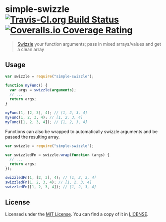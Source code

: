 # simple-swizzle [![Travis-CI.org Build Status](https://img.shields.io/travis/Qix-/node-simple-swizzle.svg?style=flat-square)](https://travis-ci.org/Qix-/node-simple-swizzle) [![Coveralls.io Coverage Rating](https://img.shields.io/coveralls/Qix-/node-simple-swizzle.svg?style=flat-square)](https://coveralls.io/r/Qix-/node-simple-swizzle)

> [Swizzle](<https://en.wikipedia.org/wiki/Swizzling_(computer_graphics)>) your function arguments; pass in mixed arrays/values and get a clean array

## Usage

```js
var swizzle = require("simple-swizzle");

function myFunc() {
  var args = swizzle(arguments);
  // ...
  return args;
}

myFunc(1, [2, 3], 4); // [1, 2, 3, 4]
myFunc(1, 2, 3, 4); // [1, 2, 3, 4]
myFunc([1, 2, 3, 4]); // [1, 2, 3, 4]
```

Functions can also be wrapped to automatically swizzle arguments and be passed
the resulting array.

```js
var swizzle = require("simple-swizzle");

var swizzledFn = swizzle.wrap(function (args) {
  // ...
  return args;
});

swizzledFn(1, [2, 3], 4); // [1, 2, 3, 4]
swizzledFn(1, 2, 3, 4); // [1, 2, 3, 4]
swizzledFn([1, 2, 3, 4]); // [1, 2, 3, 4]
```

## License

Licensed under the [MIT License](http://opensource.org/licenses/MIT).
You can find a copy of it in [LICENSE](LICENSE).
